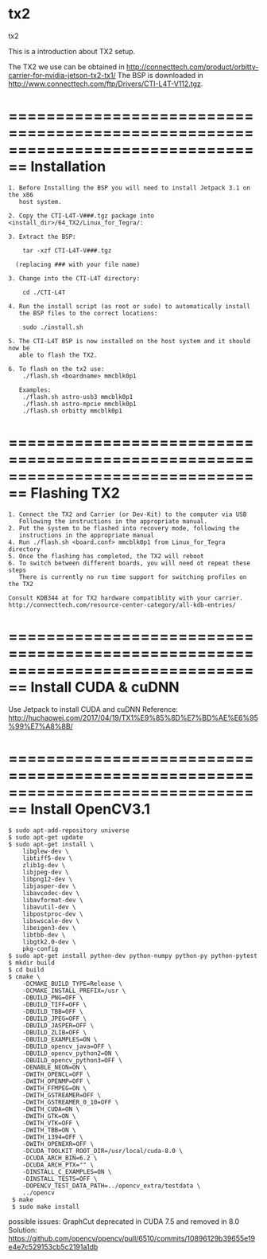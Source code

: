 # tx2
tx2
 
This is a introduction about TX2 setup.

The TX2 we use can be obtained in http://connecttech.com/product/orbitty-carrier-for-nvidia-jetson-tx2-tx1/
The BSP is downloaded in http://www.connecttech.com/ftp/Drivers/CTI-L4T-V112.tgz.

================================================================================
			Installation
================================================================================

	1. Before Installing the BSP you will need to install Jetpack 3.1 on the x86
       host system.  

	2. Copy the CTI-L4T-V###.tgz package into <install_dir>/64_TX2/Linux_for_Tegra/:

    3. Extract the BSP:

		tar -xzf CTI-L4T-V###.tgz

	  (replacing ### with your file name)

	3. Change into the CTI-L4T directory:
		
		cd ./CTI-L4T

	4. Run the install script (as root or sudo) to automatically install
	   the BSP files to the correct locations:

	    sudo ./install.sh

    5. The CTI-L4T BSP is now installed on the host system and it should now be
       able to flash the TX2.

    6. To flash on the tx2 use:
        ./flash.sh <boardname> mmcblk0p1

       Examples:
        ./flash.sh astro-usb3 mmcblk0p1
        ./flash.sh astro-mpcie mmcblk0p1
        ./flash.sh orbitty mmcblk0p1

================================================================================
			Flashing TX2
================================================================================
   
    1. Connect the TX2 and Carrier (or Dev-Kit) to the computer via USB
       Following the instructions in the appropriate manual.
    2. Put the system to be flashed into recovery mode, following the 
       instructions in the appropriate manual
    4. Run ./flash.sh <board.conf> mmcblk0p1 from Linux_for_Tegra directory
    5. Once the flashing has completed, the TX2 will reboot 
    6. To switch between different boards, you will need ot repeat these steps
       There is currently no run time support for switching profiles on the TX2

    Consult KDB344 at for TX2 hardware compatiblity with your carrier.
    http://connecttech.com/resource-center-category/all-kdb-entries/

================================================================================
			Install CUDA & cuDNN
================================================================================
   
   Use Jetpack to install CUDA and cuDNN
   Reference: http://huchaowei.com/2017/04/19/TX1%E9%85%8D%E7%BD%AE%E6%95%99%E7%A8%8B/
   

================================================================================
			Install OpenCV3.1
================================================================================
    
    $ sudo apt-add-repository universe
    $ sudo apt-get update
    $ sudo apt-get install \
	    libglew-dev \
	    libtiff5-dev \
	    zlib1g-dev \
	    libjpeg-dev \
	    libpng12-dev \
	    libjasper-dev \
	    libavcodec-dev \
	    libavformat-dev \
	    libavutil-dev \
	    libpostproc-dev \
	    libswscale-dev \
	    libeigen3-dev \
	    libtbb-dev \
	    libgtk2.0-dev \
	    pkg-config
    $ sudo apt-get install python-dev python-numpy python-py python-pytest
    $ mkdir build
    $ cd build
    $ cmake \
	    -DCMAKE_BUILD_TYPE=Release \
	    -DCMAKE_INSTALL_PREFIX=/usr \
	    -DBUILD_PNG=OFF \
	    -DBUILD_TIFF=OFF \
	    -DBUILD_TBB=OFF \
	    -DBUILD_JPEG=OFF \
	    -DBUILD_JASPER=OFF \
	    -DBUILD_ZLIB=OFF \
	    -DBUILD_EXAMPLES=ON \
	    -DBUILD_opencv_java=OFF \
	    -DBUILD_opencv_python2=ON \
	    -DBUILD_opencv_python3=OFF \
	    -DENABLE_NEON=ON \
	    -DWITH_OPENCL=OFF \
	    -DWITH_OPENMP=OFF \
	    -DWITH_FFMPEG=ON \
	    -DWITH_GSTREAMER=OFF \
	    -DWITH_GSTREAMER_0_10=OFF \
	    -DWITH_CUDA=ON \
	    -DWITH_GTK=ON \
	    -DWITH_VTK=OFF \
	    -DWITH_TBB=ON \
	    -DWITH_1394=OFF \
	    -DWITH_OPENEXR=OFF \
	    -DCUDA_TOOLKIT_ROOT_DIR=/usr/local/cuda-8.0 \
	    -DCUDA_ARCH_BIN=6.2 \
	    -DCUDA_ARCH_PTX="" \
	    -DINSTALL_C_EXAMPLES=ON \
	    -DINSTALL_TESTS=OFF \
	    -DOPENCV_TEST_DATA_PATH=../opencv_extra/testdata \
	    ../opencv
     $ make
     $ sudo make install
   

possible issues: GraphCut deprecated in CUDA 7.5 and removed in 8.0
Solution: https://github.com/opencv/opencv/pull/6510/commits/10896129b39655e19e4e7c529153cb5c2191a1db
